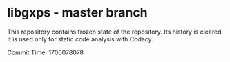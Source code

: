 # libgxps - master branch

This repository contains frozen state of the repository.
Its history is cleared. It is used only for static code
analysis with Codacy.

Commit Time: 1706078078